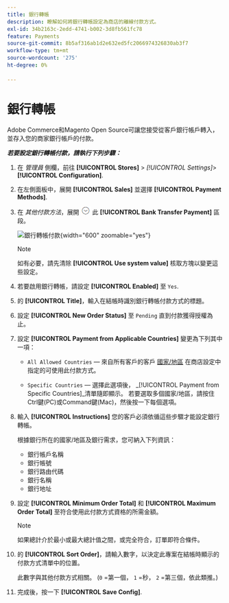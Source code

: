 ```yaml
---
title: 銀行轉帳
description: 瞭解如何將銀行轉帳設定為商店的離線付款方式。
exl-id: 34b2163c-2edd-4741-b002-3d8fb561fc78
feature: Payments
source-git-commit: 8b5af316ab1d2e632ed5fc2066974326830ab3f7
workflow-type: tm+mt
source-wordcount: '275'
ht-degree: 0%

---
```


# 銀行轉帳

Adobe Commerce和Magento Open Source可讓您接受從客戶銀行帳戶轉入，並存入您的商家銀行帳戶的付款。

**_若要設定銀行轉帳付款，請執行下列步驟：_**

1. 在 _管理員_ 側欄，前往 **[!UICONTROL Stores]** > _[!UICONTROL Settings]_>**[!UICONTROL Configuration]**.

1. 在左側面板中，展開 **[!UICONTROL Sales]** 並選擇 **[!UICONTROL Payment Methods]**.

1. 在 _其他付款方法_，展開 ![展開選擇器](../assets/icon-display-expand.png) 此 **[!UICONTROL Bank Transfer Payment]** 區段。

   ![銀行轉帳付款](../configuration-reference/sales/assets/payment-methods-bank-transfer-payment.png){width="600" zoomable="yes"}

   >[!NOTE]
   >
   >如有必要，請先清除 **[!UICONTROL Use system value]** 核取方塊以變更這些設定。

1. 若要啟用銀行轉帳，請設定 **[!UICONTROL Enabled]** 至 `Yes`.

1. 的 **[!UICONTROL Title]**，輸入在結帳時識別銀行轉帳付款方式的標題。

1. 設定 **[!UICONTROL New Order Status]** 至 `Pending` 直到付款獲得授權為止。

1. 設定 **[!UICONTROL Payment from Applicable Countries]** 變更為下列其中一項：

   - `All Allowed Countries`  — 來自所有客戶的客戶 [國家/地區](../getting-started/store-details.md#country-options) 在商店設定中指定的可使用此付款方式。

   - `Specific Countries`  — 選擇此選項後， _[!UICONTROL Payment from Specific Countries]_清單隨即顯示。 若要選取多個國家/地區，請按住Ctrl鍵(PC)或Command鍵(Mac)，然後按一下每個選項。

1. 輸入 **[!UICONTROL Instructions]** 您的客戶必須依循這些步驟才能設定銀行轉帳。

   根據銀行所在的國家/地區及銀行需求，您可納入下列資訊：

   - 銀行帳戶名稱
   - 銀行帳號
   - 銀行路由代碼
   - 銀行名稱
   - 銀行地址

1. 設定 **[!UICONTROL Minimum Order Total]** 和 **[!UICONTROL Maximum Order Total]** 至符合使用此付款方式資格的所需金額。

   >[!NOTE]
   >
   >如果總計介於最小或最大總計值之間，或完全符合，訂單即符合條件。

1. 的 **[!UICONTROL Sort Order]**，請輸入數字，以決定此專案在結帳時顯示的付款方式清單中的位置。

   此數字與其他付款方式相關。 (`0` =第一個， `1` =秒， `2` =第三個，依此類推。)

1. 完成後，按一下 **[!UICONTROL Save Config]**.
